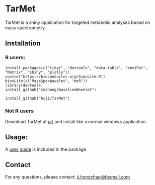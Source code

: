 # TarMet
TarMet is a shiny application for targeted metabolic analyses based on mass spectrometry.

## Installation  

### R users:

	install.packages(c("tidyr", "devtools", "data.table", "enviPat", "Matrix", "shiny", "plotly"))
	source("https://bioconductor.org/biocLite.R")
    biocLite(c("MassSpecWavelet", "mzR"))
	library(devtools)
	install_github("zmzhang/baselineWavelet")

	install_github("hcji/TarMet")
	
### Not R users
Download TarMet at [url](https://www.researchgate.net/profile/Hongchao_Ji/publication/322061960_Setup_file_of_TarMet_software/data/5a41a79f0f7e9ba868a19a58/setup-TarMet.7z) and install like a normal windows application.

## Usage:
  A [user guide](https://github.com/hcji/TarMet/blob/master/inst/TarMet.pdf) is included in the package	

## Contact
  For any questions, please contact:  ji.hongchao@foxmail.com